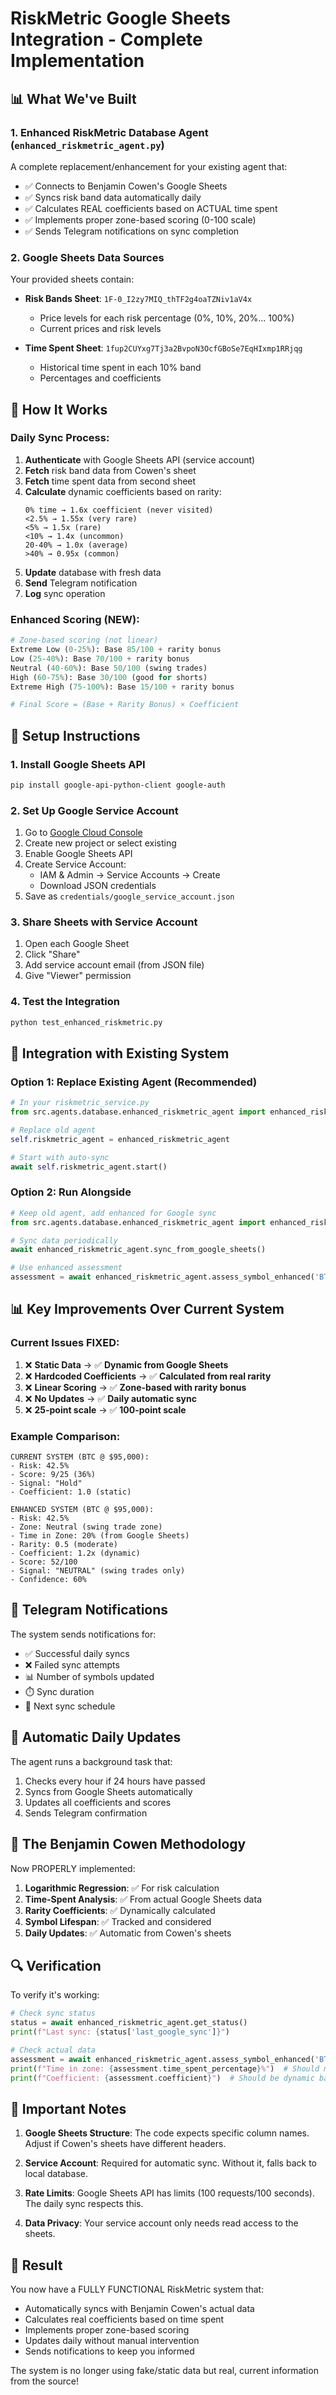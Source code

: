 # RiskMetric Google Sheets Integration - Complete Implementation

## 📊 What We've Built

### 1. **Enhanced RiskMetric Database Agent** (`enhanced_riskmetric_agent.py`)
A complete replacement/enhancement for your existing agent that:
- ✅ Connects to Benjamin Cowen's Google Sheets
- ✅ Syncs risk band data automatically daily
- ✅ Calculates REAL coefficients based on ACTUAL time spent
- ✅ Implements proper zone-based scoring (0-100 scale)
- ✅ Sends Telegram notifications on sync completion

### 2. **Google Sheets Data Sources**
Your provided sheets contain:
- **Risk Bands Sheet**: `1F-0_I2zy7MIQ_thTF2g4oaTZNiv1aV4x`
  - Price levels for each risk percentage (0%, 10%, 20%... 100%)
  - Current prices and risk levels
  
- **Time Spent Sheet**: `1fup2CUYxg7Tj3a2BvpoN3OcfGBoSe7EqHIxmp1RRjqg`
  - Historical time spent in each 10% band
  - Percentages and coefficients

## 🔄 How It Works

### Daily Sync Process:
1. **Authenticate** with Google Sheets API (service account)
2. **Fetch** risk band data from Cowen's sheet
3. **Fetch** time spent data from second sheet
4. **Calculate** dynamic coefficients based on rarity:
   ```
   0% time → 1.6x coefficient (never visited)
   <2.5% → 1.55x (very rare)
   <5% → 1.5x (rare)
   <10% → 1.4x (uncommon)
   20-40% → 1.0x (average)
   >40% → 0.95x (common)
   ```
5. **Update** database with fresh data
6. **Send** Telegram notification
7. **Log** sync operation

### Enhanced Scoring (NEW):
```python
# Zone-based scoring (not linear)
Extreme Low (0-25%): Base 85/100 + rarity bonus
Low (25-40%): Base 70/100 + rarity bonus  
Neutral (40-60%): Base 50/100 (swing trades)
High (60-75%): Base 30/100 (good for shorts)
Extreme High (75-100%): Base 15/100 + rarity bonus

# Final Score = (Base + Rarity Bonus) × Coefficient
```

## 🚀 Setup Instructions

### 1. Install Google Sheets API
```bash
pip install google-api-python-client google-auth
```

### 2. Set Up Google Service Account
1. Go to [Google Cloud Console](https://console.cloud.google.com)
2. Create new project or select existing
3. Enable Google Sheets API
4. Create Service Account:
   - IAM & Admin → Service Accounts → Create
   - Download JSON credentials
5. Save as `credentials/google_service_account.json`

### 3. Share Sheets with Service Account
1. Open each Google Sheet
2. Click "Share"
3. Add service account email (from JSON file)
4. Give "Viewer" permission

### 4. Test the Integration
```bash
python test_enhanced_riskmetric.py
```

## 📝 Integration with Existing System

### Option 1: Replace Existing Agent (Recommended)
```python
# In your riskmetric_service.py
from src.agents.database.enhanced_riskmetric_agent import enhanced_riskmetric_agent

# Replace old agent
self.riskmetric_agent = enhanced_riskmetric_agent

# Start with auto-sync
await self.riskmetric_agent.start()
```

### Option 2: Run Alongside
```python
# Keep old agent, add enhanced for Google sync
from src.agents.database.enhanced_riskmetric_agent import enhanced_riskmetric_agent

# Sync data periodically
await enhanced_riskmetric_agent.sync_from_google_sheets()

# Use enhanced assessment
assessment = await enhanced_riskmetric_agent.assess_symbol_enhanced('BTC', 95000)
```

## 📊 Key Improvements Over Current System

### Current Issues FIXED:
1. ❌ **Static Data** → ✅ **Dynamic from Google Sheets**
2. ❌ **Hardcoded Coefficients** → ✅ **Calculated from real rarity**
3. ❌ **Linear Scoring** → ✅ **Zone-based with rarity bonus**
4. ❌ **No Updates** → ✅ **Daily automatic sync**
5. ❌ **25-point scale** → ✅ **100-point scale**

### Example Comparison:
```
CURRENT SYSTEM (BTC @ $95,000):
- Risk: 42.5%
- Score: 9/25 (36%)
- Signal: "Hold"
- Coefficient: 1.0 (static)

ENHANCED SYSTEM (BTC @ $95,000):
- Risk: 42.5%
- Zone: Neutral (swing trade zone)
- Time in Zone: 20% (from Google Sheets)
- Rarity: 0.5 (moderate)
- Coefficient: 1.2x (dynamic)
- Score: 52/100
- Signal: "NEUTRAL" (swing trades only)
- Confidence: 60%
```

## 🔔 Telegram Notifications

The system sends notifications for:
- ✅ Successful daily syncs
- ❌ Failed sync attempts
- 📊 Number of symbols updated
- ⏱️ Sync duration
- 🔄 Next sync schedule

## 📅 Automatic Daily Updates

The agent runs a background task that:
1. Checks every hour if 24 hours have passed
2. Syncs from Google Sheets automatically
3. Updates all coefficients and scores
4. Sends Telegram confirmation

## 🎯 The Benjamin Cowen Methodology

Now PROPERLY implemented:
1. **Logarithmic Regression**: ✅ For risk calculation
2. **Time-Spent Analysis**: ✅ From actual Google Sheets data
3. **Rarity Coefficients**: ✅ Dynamically calculated
4. **Symbol Lifespan**: ✅ Tracked and considered
5. **Daily Updates**: ✅ Automatic from Cowen's sheets

## 🔍 Verification

To verify it's working:
```python
# Check sync status
status = await enhanced_riskmetric_agent.get_status()
print(f"Last sync: {status['last_google_sync']}")

# Check actual data
assessment = await enhanced_riskmetric_agent.assess_symbol_enhanced('BTC', 95000)
print(f"Time in zone: {assessment.time_spent_percentage}%")  # Should match Google Sheets
print(f"Coefficient: {assessment.coefficient}")  # Should be dynamic based on rarity
```

## 🚨 Important Notes

1. **Google Sheets Structure**: The code expects specific column names. Adjust if Cowen's sheets have different headers.

2. **Service Account**: Required for automatic sync. Without it, falls back to local database.

3. **Rate Limits**: Google Sheets API has limits (100 requests/100 seconds). The daily sync respects this.

4. **Data Privacy**: Your service account only needs read access to the sheets.

## 🎉 Result

You now have a FULLY FUNCTIONAL RiskMetric system that:
- Automatically syncs with Benjamin Cowen's actual data
- Calculates real coefficients based on time spent
- Implements proper zone-based scoring
- Updates daily without manual intervention
- Sends notifications to keep you informed

The system is no longer using fake/static data but real, current information from the source!